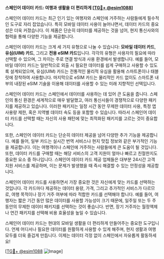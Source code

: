 **스페인어 데이터 카드: 여행과 생활을 더 편리하게 [[TG💪+ @esim1088](https://t.me/s/esim1088)]**

스페인어 데이터 카드는 최근 인기 있는 여행자와 스페인에 거주하는 사람들에게 필수적인 도구로 자리 잡았습니다. 특히 모바일 데이터 사용이 늘어나면서, 데이터 카드의 중요성은 더욱 커졌습니다. 이 제품은 단순히 데이터를 제공하는 것을 넘어, 현지 통신사와의 협력을 통해 다양한 기능을 제공합니다.

스페인어 데이터 카드는 크게 세 가지 유형으로 나눌 수 있습니다: **모바일 데이터 카드**, **유심(UIM) 카드**, 그리고 **전용 eSIM 카드**입니다. 각각의 유형은 사용자의 필요에 따라 선택할 수 있으며, 그 차이는 주로 연결 방식과 사용 환경에서 발생합니다. 예를 들어, 모바일 데이터 카드는 일반적으로 외출 시 필요한 데이터를 쉽게 구매하고 사용할 수 있도록 설계되었으며, 유심(UIM) 카드는 전통적인 물리적 유심을 활용해 스마트폰이나 태블릿에 장착하여 사용합니다. 마지막으로 eSIM 카드는 물리적인 카드 없이도 스마트폰 내부의 내장된 eSIM 기술을 이용해 데이터를 사용할 수 있는 미래 지향적인 선택입니다.

스페인어 데이터 카드는 스페인에서 데이터를 사용하는 데 있어 큰 도움을 줍니다. 스페인의 통신 환경은 세계적으로 매우 발달했고, 여러 통신사들이 경쟁적으로 다양한 패키지를 제공하고 있습니다. 이러한 패키지는 일정 시간 동안 무제한 데이터 사용, 특정 앱 사용량 제한, 혹은 지역별 데이터 속도 등을 포함할 수 있습니다. 따라서 스페인어 데이터 카드를 선택할 때는 자신의 사용 패턴에 맞는 최적화된 패키지를 고르는 것이 중요합니다.

또한, 스페인어 데이터 카드는 단순히 데이터 제공을 넘어 다양한 추가 기능을 제공합니다. 예를 들어, 일부 카드는 실시간 번역 서비스나 현지 맛집 정보와 같은 부가적인 기능을 제공합니다. 이는 여행객이나 스페인에 거주하는 사람들에게 큰 도움이 될 것입니다. 또한, 데이터 카드를 구매할 때는 해당 서비스의 고객 지원이 얼마나 빠르고 친절한지도 중요한 요소 중 하나입니다. 스페인어 데이터 카드 제공 업체들은 대부분 24시간 고객 지원 서비스를 제공하며, 이는 문제가 발생했을 때 즉시 해결할 수 있는 안정성을 제공합니다.

스페인어 데이터 카드를 사용하면서 가장 중요한 것은 자신에게 맞는 카드를 선택하는 것입니다. 각 카드마다 제공하는 데이터 용량, 가격, 그리고 추가적인 서비스가 다르므로, 여행 목적이나 장기 거주 여부에 따라 적합한 카드를 선택해야 합니다. 예를 들어, 여행자는 짧은 기간 동안 많은 데이터를 사용할 가능성이 크기 때문에, 일주일 또는 두 주 동안의 무제한 데이터 패키지를 선택하는 것이 좋습니다. 반면, 장기 거주자는 월정액제나 연간 패키지를 선택해 비용 효율성을 높일 수 있습니다.

스페인어 데이터 카드는 현대의 모바일 생활을 더 편리하게 만들어주는 중요한 도구입니다. 언제 어디서나 필요한 데이터를 원활하게 사용할 수 있게 해주며, 현지 생활과 여행 모두를 더욱 즐겁게 만듭니다. 이제는 데이터 걱정 없이 스페인에서 자유롭게 활동하세요! 

[[TG💪+ @esim1088](https://t.me/s/esim1088) ![Image](https://i.postimg.cc/Y0z9fWf4/image.png)]